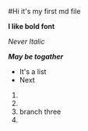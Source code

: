 #Hi it's my first md file

**I like bold font**

*Never Italic*

***May be togather***

- It's a list
- Next


1. 
2. 
3. branch three
4. 
